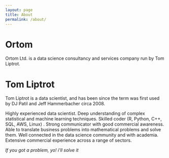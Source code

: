 ```yaml
---
layout: page
title: About
permalink: /about/
---
```


# Ortom

Ortom Ltd. is a data science consultancy and services company run by Tom Liptrot.

# Tom Liptrot

Tom Liptrot is a data scientist, and has been since the term was first used by DJ Patil and Jeff Hammerbacher circa 2008.

Highly experienced data scientist. Deep understanding of complex statistical and machine learning
techniques. Skilled coder (R, Python, C++, SQL, AWS, Linux) . Strong communicator with good
commercial awareness. Able to translate business problems into mathematical problems and solve
them. Well connected in the data science community and with academia. Extensive commercial
experience across a range of sectors.

*If you got a problem, yo! i'll solve it*

